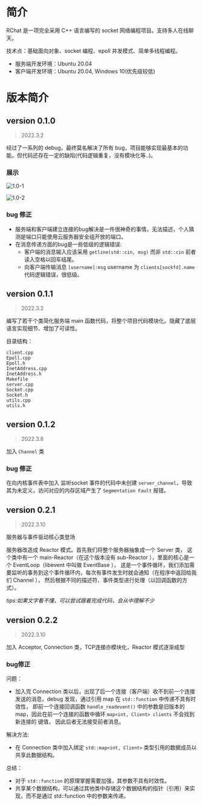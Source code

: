 # 简介
RChat 是一项完全采用 C++ 语言编写的 socket 网络编程项目。支持多人在线聊天。

技术点：基础面向对象、socket 编程、epoll 并发模式、简单多线程编程。

- 服务端开发环境：Ubuntu 20.04 
- 客户端开发环境：Ubuntu 20.04, Windows 10(优先级较低)

# 版本简介
## version 0.1.0
> 2022.3.2

经过了一系列的 debug，最终莫名解决了所有 bug，项目能够实现最基本的功能。但代码还存在一定的缺陷(代码逻辑重复，没有模块化等..)。
### 展示
![1.0-1](https://img2023.cnblogs.com/blog/2500770/202303/2500770-20230302142928485-387769446.png)

![1.0-2](https://img2023.cnblogs.com/blog/2500770/202303/2500770-20230302142936586-1988041157.png)

### bug 修正
- 服务端和客户端建立连接的bug解决是一件很神奇的事情，无法描述，个人猜测是端口只能使用云服务器安全组开放的端口。
- 在消息传递方面的bug是一些低级的逻辑错误:
    - 客户端的消息输入应该采用 `getline(std::cin, msg)` 而非 `std::cin` 前者读入空格以回车结尾。
    - 向客户端传输消息 `[username]:msg` username 为 `clients[sockfd].name` 代码逻辑错误，很低级。

## version 0.1.1
> 2022.3.2

编写了若干个类简化服务端 main 函数代码，将整个项目代码模块化。隐藏了底层语言实现细节、增加了可读性。

目录结构：
```
client.cpp
Epoll.cpp
Epoll.h
InetAddress.cpp
InetAddress.h
Makefile
server.cpp
Socket.cpp
Socket.h
utils.cpp
utils.h
```

## version 0.1.2
> 2022.3.8

加入 `Channel` 类

### bug 修正
在向内核事件表中加入 监听socket 事件的代码中未创建 `server_channel`，导致其为未定义，访问对应的内存区域产生了 `Segmentation Fault` 报错。

## version 0.2.1
> 2022.3.10

服务器与事件驱动核心类登场

服务器改造成 Reactor 模式。首先我们将整个服务器抽象成一个 Server 类，
这个类中有一个 main-Reactor（在这个版本没有 sub-Reactor ），里面的核心是一个 EventLoop（libevent 中叫做 EventBase ），
这是一个事件循环，我们添加需要监听的事务到这个事件循环内，每次有事件发生时就会通知（在程序中返回给我们 Channel ），
然后根据不同的描述符、事件类型进行处理（以回调函数的方式）。

*tips:如果文字看不懂，可以尝试跟着完成代码，会从中理解不少*

## version 0.2.2 
> 2022.3.10

加入 Acceptor, Connection 类，TCP连接亦模块化，Reactor 模式逐渐成型

### bug修正
问题：
- 加入完 Connection 类以后，出现了后一个连接（客户端）收不到前一个连接发送的消息，debug 发现，通过引用 map 在 `std::function` 中传递不具有时效性，
即前一个连接回调函数 `handle_readevent()` 中的参数是旧版本的 map，因此在前一个连接的函数中循环 `map<int, Client> clients` 不会找到新连接的 键值，
因此后者无法接受前者消息。

解决方法:
- 在 Connection 类中加入绑定 `std::map<int, Client>` 类型引用的数据成员以共享此数据结构。

总结：
- 对于 `std::function` 的原理掌握需要加强，其参数不具有时效性。
- 共享某个数据结构，可以通过其他类中存储这个数据结构的指针（引用）来实现，而不是通过 std::function 中的参数来传递。












